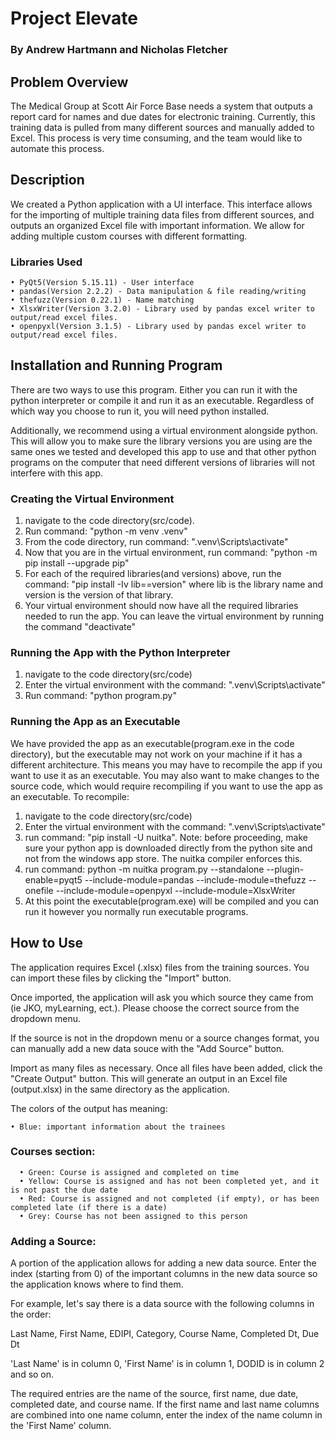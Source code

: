 # Project Elevate
### By Andrew Hartmann and Nicholas Fletcher

## Problem Overview

The Medical Group at Scott Air Force Base needs a system that outputs a report card for names and due dates for electronic training. Currently, this training data is pulled from many different sources and manually added to Excel. This process is very time consuming, and the team would like to automate this process.

## Description

We created a Python application with a UI interface. This interface allows for the importing of multiple training data files from different sources, and outputs an organized Excel file with important information. We allow for adding multiple custom courses with different formatting.

### Libraries Used

    • PyQt5(Version 5.15.11) - User interface
    • pandas(Version 2.2.2) - Data manipulation & file reading/writing
    • thefuzz(Version 0.22.1) - Name matching
    • XlsxWriter(Version 3.2.0) - Library used by pandas excel writer to output/read excel files. 
    • openpyxl(Version 3.1.5) - Library used by pandas excel writer to output/read excel files. 

## Installation and Running Program
There are two ways to use this program. Either you can run it with the python interpreter or compile it and run it as an executable. Regardless of which way you choose to run it, you will need python installed.

Additionally, we recommend using a virtual environment alongside python. This will allow you to make sure the library versions you are using are the same ones we tested and developed this app to use and that other python programs on the computer that need different versions of libraries will not interfere with this app. 

### Creating the Virtual Environment
1) navigate to the code directory(src/code).
2) Run command: "python -m venv .venv"
3) From the code directory, run command: ".venv\Scripts\activate"
4) Now that you are in the virtual environment, run command: "python -m pip install --upgrade pip"
5) For each of the required libraries(and versions) above, run the command: "pip install -Iv lib==version" where lib is the library name and version is the version of that library.
6) Your virtual environment should now have all the required libraries needed to run the app. You can leave the virtual environment by running the command "deactivate"

### Running the App with the Python Interpreter
1) navigate to the code directory(src/code)
2) Enter the virtual environment with the command: ".venv\Scripts\activate"
3) Run command: "python program.py"

### Running the App as an Executable
We have provided the app as an executable(program.exe in the code directory), but the executable may not work on your machine if it has a different architecture. This means you may have to recompile the app if you want to use it as an executable. You may also want to make changes to the source code, which would require recompiling if you want to use the app as an executable.
To recompile:
1) navigate to the code directory(src/code)
2) Enter the virtual environment with the command: ".venv\Scripts\activate"
3) run command: "pip install -U nuitka". Note: before proceeding, make sure your python app is downloaded directly from the python site and not from the windows app store. The nuitka compiler enforces this.
4) run command: python -m nuitka program.py --standalone --plugin-enable=pyqt5 --include-module=pandas --include-module=thefuzz --onefile --include-module=openpyxl --include-module=XlsxWriter
5) At this point the executable(program.exe) will be compiled and you can run it however you normally run executable programs.
  
## How to Use

The application requires Excel (.xlsx) files from the training sources. You can import these files by clicking the "Import" button. 

Once imported, the application will ask you which source they came from (ie JKO, myLearning, ect.). Please choose the correct source from the dropdown menu. 

If the source is not in the dropdown menu or a source changes format, you can manually add a new data souce with the "Add Source" button.

Import as many files as necessary. Once all files have been added, click the "Create Output" button. This will generate an output in an Excel file (output.xlsx) in the same directory as the application.

The colors of the output has meaning:

    • Blue: important information about the trainees

### Courses section:

      • Green: Course is assigned and completed on time
      • Yellow: Course is assigned and has not been completed yet, and it is not past the due date
      • Red: Course is assigned and not completed (if empty), or has been completed late (if there is a date)
      • Grey: Course has not been assigned to this person

### Adding a Source:

A portion of the application allows for adding a new data source. Enter the index (starting from 0) of the important columns in the new data source so the application knows where to find them.

For example, let's say there is a data source with the following columns in the order:

Last Name, First Name, EDIPI, Category, Course Name, Completed Dt, Due Dt

'Last Name' is in column 0, 'First Name' is in column 1, DODID is in column 2 and so on.

The required entries are the name of the source, first name, due date, completed date, and course name. If the first name and last name columns are combined into one name column, enter the index of the name column in the 'First Name' column.
